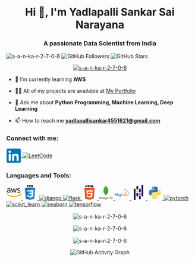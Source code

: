 <h1 align="center">Hi 👋, I'm Yadlapalli Sankar Sai Narayana</h1>
<h3 align="center">A passionate Data Scientist from India</h3>

<p align="left"> 
  <img src="https://komarev.com/ghpvc/?username=s-a-n-ka-r-2-7-0-6&label=Profile%20views&color=0e75b6&style=flat" alt="s-a-n-ka-r-2-7-0-6" /> 
  <img src="https://img.shields.io/github/followers/s-a-n-ka-r-2-7-0-6?label=Followers" alt="GitHub Followers"/>
  <img src="https://img.shields.io/github/stars/s-a-n-ka-r-2-7-0-6?label=Stars" alt="GitHub Stars"/>
</p>

<p align="center">
  <a href="https://github.com/ryo-ma/github-profile-trophy">
    <img src="https://github-profile-trophy.vercel.app/?username=s-a-n-ka-r-2-7-0-6&theme=darkhub&no-frame=true&no-bg=true&margin-w=15" alt="s-a-n-ka-r-2-7-0-6" />
  </a>
</p>

- 🌱 I’m currently learning **AWS**

- 👨‍💻 All of my projects are available at [My Portfolio](https://sankarnaryana-portfolio.netlify.app/)

- 💬 Ask me about **Python Programming, Machine Learning, Deep Learning**

- 📫 How to reach me **yadlapallisankar4551621@gmail.com**

<h3 align="left">Connect with me:</h3>
<p align="left">
  <a href="https://linkedin.com/in/sankar-sai-narayana-yadlapalli" target="blank">
    <img align="center" src="https://raw.githubusercontent.com/devicons/devicon/master/icons/linkedin/linkedin-original.svg" alt="LinkedIn" height="40" width="40" />
  </a>
  <a href="https://www.leetcode.com/sankar_045" target="blank">
    <img align="center" src="https://raw.githubusercontent.com/rahuldkjain/github-profile-readme-generator/master/src/images/icons/Social/leet-code.svg" alt="LeetCode" height="40" width="40" />
  </a>
</p>

<h3 align="left">Languages and Tools:</h3>
<p align="left">
  <a href="https://aws.amazon.com" target="_blank" rel="noreferrer">
    <img src="https://raw.githubusercontent.com/devicons/devicon/master/icons/amazonwebservices/amazonwebservices-original-wordmark.svg" alt="aws" width="40" height="40"/>
  </a>
  <a href="https://www.w3schools.com/css/" target="_blank" rel="noreferrer">
    <img src="https://raw.githubusercontent.com/devicons/devicon/master/icons/css3/css3-original-wordmark.svg" alt="css3" width="40" height="40"/>
  </a>
  <a href="https://www.djangoproject.com/" target="_blank" rel="noreferrer">
    <img src="https://cdn.worldvectorlogo.com/logos/django.svg" alt="django" width="40" height="40"/>
  </a>
  <a href="https://flask.palletsprojects.com/" target="_blank" rel="noreferrer">
    <img src="https://www.vectorlogo.zone/logos/pocoo_flask/pocoo_flask-icon.svg" alt="flask" width="40" height="40"/>
  </a>
  <a href="https://www.w3.org/html/" target="_blank" rel="noreferrer">
    <img src="https://raw.githubusercontent.com/devicons/devicon/master/icons/html5/html5-original-wordmark.svg" alt="html5" width="40" height="40"/>
  </a>
  <a href="https://www.mongodb.com/" target="_blank" rel="noreferrer">
    <img src="https://raw.githubusercontent.com/devicons/devicon/master/icons/mongodb/mongodb-original-wordmark.svg" alt="mongodb" width="40" height="40"/>
  </a>
  <a href="https://www.mysql.com/" target="_blank" rel="noreferrer">
    <img src="https://raw.githubusercontent.com/devicons/devicon/master/icons/mysql/mysql-original-wordmark.svg" alt="mysql" width="40" height="40"/>
  </a>
  <a href="https://pandas.pydata.org/" target="_blank" rel="noreferrer">
    <img src="https://raw.githubusercontent.com/devicons/devicon/2ae2a900d2f041da66e950e4d48052658d850630/icons/pandas/pandas-original.svg" alt="pandas" width="40" height="40"/>
  </a>
  <a href="https://www.python.org" target="_blank" rel="noreferrer">
    <img src="https://raw.githubusercontent.com/devicons/devicon/master/icons/python/python-original.svg" alt="python" width="40" height="40"/>
  </a>
  <a href="https://pytorch.org/" target="_blank" rel="noreferrer">
    <img src="https://www.vectorlogo.zone/logos/pytorch/pytorch-icon.svg" alt="pytorch" width="40" height="40"/>
  </a>
  <a href="https://scikit-learn.org/" target="_blank" rel="noreferrer">
    <img src="https://upload.wikimedia.org/wikipedia/commons/0/05/Scikit_learn_logo_small.svg" alt="scikit_learn" width="40" height="40"/>
  </a>
  <a href="https://seaborn.pydata.org/" target="_blank" rel="noreferrer">
    <img src="https://seaborn.pydata.org/_images/logo-mark-lightbg.svg" alt="seaborn" width="40" height="40"/>
  </a>
  <a href="https://www.tensorflow.org" target="_blank" rel="noreferrer">
    <img src="https://www.vectorlogo.zone/logos/tensorflow/tensorflow-icon.svg" alt="tensorflow" width="40" height="40"/>
  </a>
</p>

<p align="center">
  <img align="center" src="https://github-readme-stats.vercel.app/api/top-langs?username=s-a-n-ka-r-2-7-0-6&show_icons=true&locale=en&layout=compact&theme=radical" alt="s-a-n-ka-r-2-7-0-6" />
</p>

<p align="center">
  <img align="center" src="https://github-readme-stats.vercel.app/api?username=s-a-n-ka-r-2-7-0-6&show_icons=true&locale=en&theme=radical" alt="s-a-n-ka-r-2-7-0-6" />
</p>

<p align="center">
  <img align="center" src="https://github-readme-streak-stats.herokuapp.com/?user=s-a-n-ka-r-2-7-0-6&theme=radical" alt="s-a-n-ka-r-2-7-0-6" />
</p>

<p align="center">
  <img src="https://activity-graph.herokuapp.com/graph?username=s-a-n-ka-r-2-7-0-6&bg_color=000000&color=00ff00&line=ff0000&point=ffffff&hide_border=true" alt="GitHub Activity Graph" />
</p>
